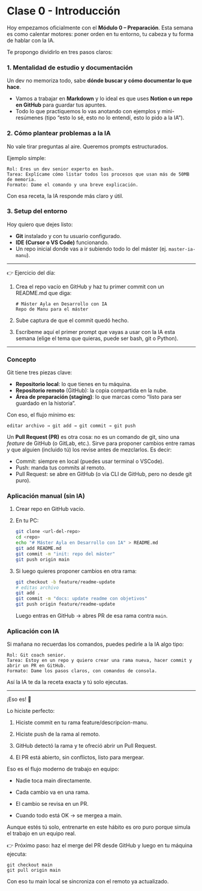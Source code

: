 # Clase 0 - Introducción

Hoy empezamos oficialmente con el **Módulo 0 – Preparación**. Esta semana es como calentar motores: poner orden en tu entorno, tu cabeza y tu forma de hablar con la IA.

Te propongo dividirlo en tres pasos claros:

### 1. Mentalidad de estudio y documentación

Un dev no memoriza todo, sabe **dónde buscar y cómo documentar lo que hace**.

- Vamos a trabajar en **Markdown** y lo ideal es que uses **Notion o un repo en GitHub** para guardar tus apuntes.
- Todo lo que practiquemos lo vas anotando con ejemplos y mini-resúmenes (tipo “esto lo sé, esto no lo entendí, esto lo pido a la IA”).

### 2. Cómo plantear problemas a la IA

No vale tirar preguntas al aire. Queremos prompts estructurados.

Ejemplo simple:

```
Rol: Eres un dev senior experto en bash.
Tarea: Explícame cómo listar todos los procesos que usan más de 50MB de memoria.
Formato: Dame el comando y una breve explicación.

```

Con esa receta, la IA responde más claro y útil.

### 3. Setup del entorno

Hoy quiero que dejes listo:

- **Git** instalado y con tu usuario configurado.
- **IDE (Cursor o VS Code)** funcionando.
- Un repo inicial donde vas a ir subiendo todo lo del máster (ej. `master-ia-manu`).

---

👉 Ejercicio del día:

1. Crea el repo vacío en GitHub y haz tu primer commit con un README.md que diga:
    
    ```
    # Máster Ayla en Desarrollo con IA
    Repo de Manu para el máster
    
    ```
    
2. Sube captura de que el commit quedó hecho.
3. Escríbeme aquí el primer prompt que vayas a usar con la IA esta semana (elige el tema que quieras, puede ser bash, git o Python).

---

### Concepto

Git tiene tres piezas clave:

- **Repositorio local**: lo que tienes en tu máquina.
- **Repositorio remoto** (GitHub): la copia compartida en la nube.
- **Área de preparación (staging)**: lo que marcas como “listo para ser guardado en la historia”.

Con eso, el flujo mínimo es:

`editar archivo → git add → git commit → git push`

Un **Pull Request (PR)** es otra cosa: no es un comando de git, sino una *feature* de GitHub (o GitLab, etc.). Sirve para proponer cambios entre ramas y que alguien (incluido tú) los revise antes de mezclarlos. Es decir:

- Commit: siempre en local (puedes usar terminal o VSCode).
- Push: manda tus commits al remoto.
- Pull Request: se abre en GitHub (o vía CLI de GitHub, pero no desde git puro).

### Aplicación manual (sin IA)

1. Crear repo en GitHub vacío.
2. En tu PC:
    
    ```bash
    git clone <url-del-repo>
    cd <repo>
    echo "# Máster Ayla en Desarrollo con IA" > README.md
    git add README.md
    git commit -m "init: repo del máster"
    git push origin main
    
    ```
    
3. Si luego quieres proponer cambios en otra rama:
    
    ```bash
    git checkout -b feature/readme-update
    # editas archivo
    git add .
    git commit -m "docs: update readme con objetivos"
    git push origin feature/readme-update
    
    ```
    
    Luego entras en GitHub → abres PR de esa rama contra `main`.
    

### Aplicación con IA

Si mañana no recuerdas los comandos, puedes pedirle a la IA algo tipo:

```
Rol: Git coach senior.
Tarea: Estoy en un repo y quiero crear una rama nueva, hacer commit y abrir un PR en GitHub.
Formato: Dame los pasos claros, con comandos de consola.

```

Así la IA te da la receta exacta y tú solo ejecutas.

--- 

¡Eso es! 🎉

Lo hiciste perfecto:

1. Hiciste commit en tu rama feature/descripcion-manu.

2. Hiciste push de la rama al remoto.

3. GitHub detectó la rama y te ofreció abrir un Pull Request.

4. El PR está abierto, sin conflictos, listo para mergear.

Eso es el flujo moderno de trabajo en equipo:

- Nadie toca main directamente.

- Cada cambio va en una rama.

- El cambio se revisa en un PR.

- Cuando todo está OK → se mergea a main.

Aunque estés tú solo, entrenarte en este hábito es oro puro porque simula el trabajo en un equipo real.

👉 Próximo paso: haz el merge del PR desde GitHub y luego en tu máquina ejecuta:

```
git checkout main
git pull origin main
```

Con eso tu main local se sincroniza con el remoto ya actualizado.